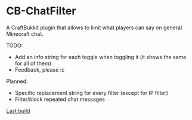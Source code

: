 CB-ChatFilter
=============

A CraftBukkit plugin that allows to limit what players can say on general Minecraft chat.

TODO: 
 - Add an info string for each toggle when toggling it (it shows the same for all of them)
 - Feedback, please :c
 
Planned:
 - Specific replacement string for every filter (except for IP filter)
 - Filter/block repeated chat messages
 
[Last build](https://dl.dropboxusercontent.com/u/50994829/minecraft/plugins/ChatFilter/ChatFilter-0.0.2-SNAPSHOT-r24.jar)